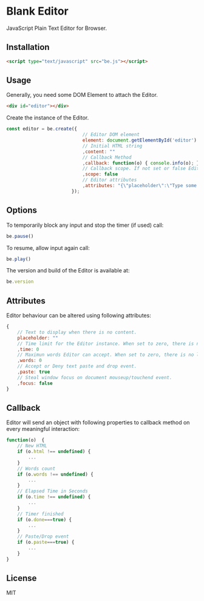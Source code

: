 # Blank Editor

JavaScript Plain Text Editor for Browser.

## Installation

```html
<script type="text/javascript" src="be.js"></script>
```

## Usage

Generally, you need some DOM Element to attach the Editor. 

```html
<div id="editor"></div>
```

Create the instance of the Editor.

```js
const editor = be.create({
							// Editor DOM element
							element: document.getElementById('editor')
							// Initial HTML string
							,content: ""
							// Callback Method
							,callback: function(o) { console.info(o); }
							// Callback scope. If not set or false Editor (be) object will be the scope.
							,scope: false																		
							// Editor attributes
							,attributes: "{\"placeholder\":\"Type some text\u2026\",\"time\":0,\"words\":0,\"paste\":true,\"focus\":true}"
						});
```


## Options

To temporarily block any input and stop the timer (if used) call:

```js 
be.pause() 
```

To resume, allow input again call:

```js 
be.play() 
```

The version and build of the Editor is available at:
```js 
be.version
```

## Attributes

Editor behaviour can be altered using following attributes:

```js
{
	// Text to display when there is no content.
	placeholder: ""
	// Time limit for the Editor instance. When set to zero, there is no limit.
	,time: 0
	// Maximun words Editor can accept. When set to zero, there is no limit.
	,words: 0
	// Accept or Deny text paste and drop event.
	,paste: true
	// Steal window focus on document mouseup/touchend event.
	,focus: false
}
```

## Callback

Editor will send an object with following properties to callback method on every meaningful interaction:

```js
function(o)  {
	// New HTML
	if (o.html !== undefined) {
		...
	}
	// Words count
	if (o.words !== undefined) {
		...
	}
	// Elapsed Time in Seconds 
	if (o.time !== undefined) {
		...
	}	
	// Timer finished
	if (o.done===true) {
		...
	}
	// Paste/Drop event
	if (o.paste===true) {
		...
	}
}
```

## License 
MIT

